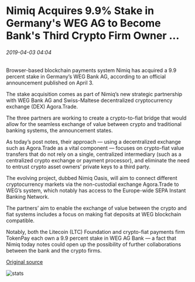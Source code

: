 # Nimiq Acquires 9.9% Stake in Germany's WEG AG to Become Bank's Third Crypto Firm Owner ...

###### 2019-04-03 04:04

Browser-based blockchain payments system Nimiq has acquired a 9.9 percent stake in Germany’s WEG Bank AG, according to an official announcement published on April 3.

The stake acquisition comes as part of Nimiq’s new strategic partnership with WEG Bank AG and Swiss-Maltese decentralized cryptocurrency exchange (DEX) Agora.Trade.

The three partners are working to create a crypto-to-fiat bridge that would allow for the seamless exchange of value between crypto and traditional banking systems, the announcement states.

As today’s post notes, their approach — using a decentralized exchange such as Agora.Trade as a vital component — focuses on crypto-fiat value transfers that do not rely on a single, centralized intermediary (such as a centralized crypto exchange or payment processor), and eliminate the need to entrust crypto asset owners’ private keys to a third party.

The evolving project, dubbed Nimiq Oasis, will aim to connect different cryptocurrency markets via the non-custodial exchange Agora.Trade to WEG’s system, which notably has access to the Europe-wide SEPA Instant Banking Network.

The partners’ aim to enable the exchange of value between the crypto and fiat systems includes a focus on making fiat deposits at WEG blockchain compatible.

Notably, both the Litecoin (LTC) Foundation and crypto-fiat payments firm TokenPay each own a 9.9 percent stake in WEG AG Bank — a fact that Nimiq today notes could open up the possibility of further collaborations between the bank and the crypto firms.

[Original source](https://cointelegraph.com/news/nimiq-acquires-99-stake-in-germanys-weg-ag-to-become-banks-third-crypto-firm-owner)

![stats](https://c.statcounter.com/11760860/0/a89fa40b/1/ "stats")